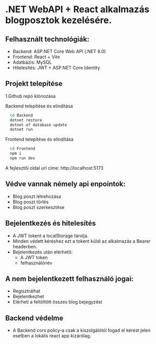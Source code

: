 
# .NET WebAPI + React alkalmazás blogposztok kezelésére.

## Felhasznált technológiák:

 - Backend: ASP.NET Core Web API (.NET 8.0)
 - Frontend: React + Vite
 - Adatbázis: MySQL
 - Hitelesítés: JWT + ASP.NET Core Identity

## Projekt telepítése

1.Github repo klónozása

Backend telepítése és elindítása

```bash
  cd Backend
  dotnet restore
  dotnet ef database update
  dotnet run
```

Frontend telepítése és elindítása
```bash
  cd Frontend
  npm i
  npm run dev
```

A fejlesztői oldal url címe: http://localhost:5173
## Védve vannak némely api enpointok:

- Blog poszt létrehozása
- Blog poszt törlés
- Blog poszt szerkesztése
## Bejelentkezés és hitelesítés

- A JWT tokent a localStorage tárolja.
- Minden védett kéréshez ezt a tokent küldi az alkalmazás a Bearer headerben.
- Bejelentkezés után elérhető:
    - A JWT token
    - felhasználónév
## A nem bejelentkezett felhasználó jogai:

- Regisztrálhat
- Bejelentkezhet
- Elérheti a feltöltött összes blog bejegyzést

## Backend védelme

- A Backend cors policy-a csak a kiszolgálótól fogad el kérést jelen esetben a lokális react app kizárólag.